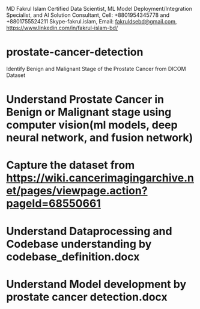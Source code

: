 MD Fakrul Islam
Certified Data Scientist, ML Model Deployment/Integration Specialist, and AI Solution Consultant,
Cell: +8801954345778 and +8801755524211
Skype-fakrul.islam,
Email: fakruldsebd@gmail.com,
https://www.linkedin.com/in/fakrul-islam-bd/


# prostate-cancer-detection
Identify Benign and Malignant Stage of the Prostate Cancer from DICOM Dataset

# Understand Prostate Cancer in Benign or Malignant stage using computer vision(ml models, deep neural network, and fusion network)
# Capture the dataset from https://wiki.cancerimagingarchive.net/pages/viewpage.action?pageId=68550661
# Understand Dataprocessing and Codebase understanding by codebase_definition.docx
# Understand Model development by prostate cancer detection.docx
